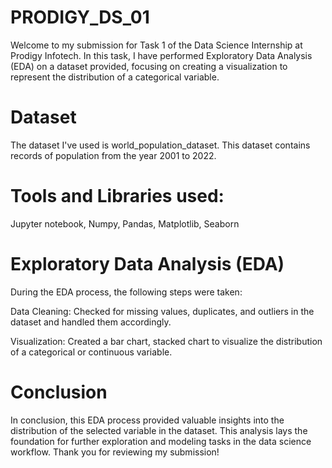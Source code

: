 # PRODIGY_DS_01

Welcome to my submission for Task 1 of the Data Science Internship at Prodigy Infotech.
In this task, I have performed Exploratory Data Analysis (EDA) on a dataset provided, focusing on creating a visualization to represent the distribution of a categorical variable.

# Dataset
The dataset I've used is world_population_dataset. This dataset contains records of population from the year 2001 to 2022.

# Tools and Libraries used:
Jupyter notebook,
Numpy,
Pandas,
Matplotlib,
Seaborn

# Exploratory Data Analysis (EDA)
During the EDA process, the following steps were taken:

Data Cleaning: Checked for missing values, duplicates, and outliers in the dataset and handled them accordingly.

Visualization: Created a bar chart, stacked chart to visualize the distribution of a categorical or continuous variable.

# Conclusion
In conclusion, this EDA process provided valuable insights into the distribution of the selected variable in the dataset. This analysis lays the foundation for further exploration and modeling tasks in the data science workflow.
Thank you for reviewing my submission!
